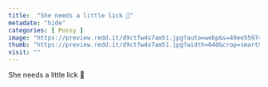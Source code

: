 ```yaml
---
title:  "She needs a little lick 👅"
metadate: "hide"
categories: [ Pussy ]
image: "https://preview.redd.it/d9ctfw4s7am51.jpg?auto=webp&s=49ee55974c7f0244ce9e03098f92093a08f923a0"
thumb: "https://preview.redd.it/d9ctfw4s7am51.jpg?width=640&crop=smart&auto=webp&s=0ae97cfad0850b9a39310bf054b803c0f83e7cb8"
visit: ""
---
```

She needs a little lick 👅
